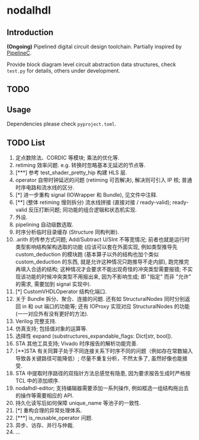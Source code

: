 # nodalhdl

## Introduction

**(Ongoing)** Pipelined digital circuit design toolchain. Partially inspired by [PipelineC](https://github.com/JulianKemmerer/PipelineC).

Provide block diagram level circuit abstraction data structures, check `test.py` for details, others under development.

## TODO

## Usage

Dependencies please check `pyproject.toml`.

## TODO List

1. 定点数除法、CORDIC 等模块; 乘法的优化等.
2. retiming 效率问题. e.g. 转换时忽略基本无延迟的节点等.
3. [***] 参考 test_shader_pretty_hip 构建 HLS 层.
4. operator 自带时钟延迟的问题 (retiming 可否解决), 解决则可引入 IP 核; 普通时序电路和流水线的区分.
5. [*] 进一步重构 signal (IOWrapper 和 Bundle), 见文件中注释.
6. [**] (整体 retiming 慢则拆分) 流水线拼接 (直接对接 / ready-valid); ready-valid 反压打断问题; 同功能的组合逻辑和状态机实现.
7. 外设.
8. pipelining 自动级数选取.
9.  时序分析临时目录缓存 (Structure 同构判断).
10. .arith 的传参方式问题; Add/Subtract U/SInt 不等宽情况; 前者也就是运行时类型影响结构架构选取的功能 (应该可以套在外面实现, 例如类型推导先 custom_deduction 的模块跑 (基本算子以外的结构也加个类似 custom_deduction 的东西, 就是允许这种情况只跑推导不走内部), 跑完推完再填入合适的结构; 这种情况才会要求不能出现奇怪的冲突类型需要报错; 不实现该功能的时候冲突类型不用报出来, 因为不影响生成; 即 "指定" 而非 "允许" 的需求, 需要加到 signal 实现中).
11. [*] CustomVHDLOperator 结构化端口.
12. 关于 Bundle 拆分、聚合、连接的问题. 还有如 StructuralNodes 同时分别返回 in 和 out 端口的功能等; 还有 IOProxy 实现对应 StructuralNodes 的功能 (一一对应外有没有更好的方法).
13. Verilog 完整支持.
14. 仿真支持; 包括值对象的运算等.
15. 选择性 expand (substructures_expandable_flags: Dict[str, bool]).
16. STA 其他工具支持; Vivado 时序报告的解析功能完善.
17. [**]STA 有关同算子处于不同连接关系下时序不同的问题（例如存在常数输入导致各关键路径可能降低）; 尽量不重复分析，不然太多了, 虽然好像也能接受.
18. STA 中提取时序路径的双指针方法总感觉有隐患, 因为要求报告生成时严格按 TCL 中的添加顺序.
19. nodalhdl-editor; 支持编辑器需要添加一系列操作, 例如框选一组结构拖出去的操作等需要相应的 API.
20. 持久化读写后如何保障 unique_name 等池子的一致性.
21. [*] 重构合理的异常处理体系.
22. [***] is_reusable_operator 问题.
23. 异步、访存、并行与仲裁.
24. ...

